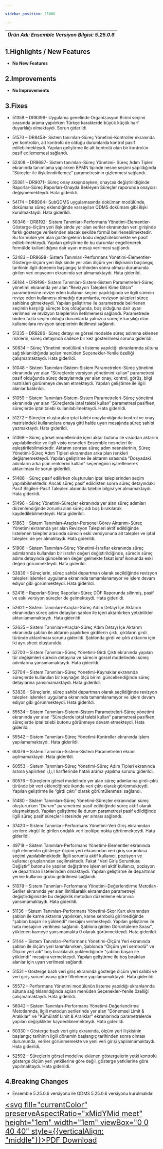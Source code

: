 ```yaml
---

sidebar_position: 25006

---
```

| ***Ürün Adı: Ensemble   Versiyon Bilgisi: 5.25.0.6*** |
|-----------------------------------------------|

## 1.Highlights / New Features

- **No New Features**

## 2.Improvements

- **No Improvements**

## 3.Fixes

- 51358 – DR8396- Uygulama genelinde Organizasyon Birimi seçimi sırasında arama yapılırken Türkçe karakterde büyük küçük harf duyarlılığı olmaktaydı. Sorun giderildi.

- 51570 – DR8458- Sistem tanımları-Süreç Yönetimi-Kontroller ekranında yer kontrolün, alt kontrolü de olduğu durumlarda kontrol pasif edilebilmekteydi. Yapılan geliştirme ile alt kontrolü olan bir kontrolün pasif edilememesi sağlandı.

- 52408 – DR8687- Sistem tanımları-Süreç Yönetimi- Süreç Adım Tipleri ekranında tanımlama yapılırken BPMN tipinde nesne seçimi yapıldığında “Süreçler ile ilişkilendirilemez” parametresinin gizlenmesi sağlandı.

- 55081 – DR9071- Süreç onay akışındayken, onaycısı değiştirildiğinde Raporlar-Süreç Raporları-Onayda Bekleyen Süreçler raporunda onaycısı değişmemekteydi. Hata giderildi.

- 54174 – DR8964- SubQDMS uygulamasında doküman modülünde, dokümana süreç eklendiğinde varsayılan QDMS dokümanı gibi ilişki kurulmaktaydı. Hata giderildi.

- 50346 – DR8192- Sistem Tanımları-Performans Yönetimi-Elementler-Gösterge-ölçüm yeri ilişkisinde yer alan seriler ekranından veri girişinde farklı gösterge verilerinden alacak şekilde formül belirlenebilmektedir. Bu formülde yer alan göstergelerin kodu değiştirilebilmekte ve pasif edilebilmekteydi. Yapılan geliştirme ile bu durumlar engellenerek formülde kullanıldığına dair uyarı mesajı verilmesi sağlandı.

- 52483 – DR8698- Sistem Tanımları-Performans Yönetimi-Elementler-Gösterge-ölçüm yeri ilişkisinde yer alan ölçüm yeri ilişkisinin başlangıç tarihinin ilgili dönemin başlangıç tarihinden sonra olması durumunda girilen veri onaycının ekranında yer almamaktaydı. Hata giderildi.

- 56184 – DR9198- Sistem Tanımları-Sistem-Sistem Parametreleri-Süreç yönetimi ekranında yer alan “Revizyon Talepleri Kime Gitsin” parametresine revize eden kullanıcı seçimi yapıldığında ve ilgili sürecin revize eden kullanıcısı olmadığı durumlarda, revizyon talepleri süreç sahibine gitmekteydi. Yapılan geliştirme ile parametrede belirlenen seçimin karşılığı süreçte boş olduğunda, boş olduğuna dair uyarı verilmesi ve revizyon taleplerinin iletilmemesi sağlandı. Parametrede birden fazla seçim olduğu durumlarda yalnızca süreçte karşılığı olan kullanıcılara revizyon taleplerinin iletilmesi sağlandı.

- 51335 – DR8286- Süreç detayı ve görsel modelde süreç adımına eklenen risklerin, süreç detayında sadece bir kez gösterilmesi sorunu giderildi.

- 50834 – Süreç Yönetimi modülünün listeme yapıldığı ekranlarında sütuna sağ tıklanıldığında açılan menüden Seçenekler-Yenile özelliği çalışmamaktaydı. Hata giderildi.

- 51048 – Sistem Tanımları-Sistem-Sistem Parametreleri-Süreç yönetimi ekranında yer alan “Süreçlerde versiyon yönetimini kullan” parametresi pasif olduğunda süreç detaylarında yer alan onay, kontrol, görüş, bilgi matrisleri görünmeye devam etmekteydi. Yapılan geliştirme ile ilgili alanlar kaldırıldı.

- 51059 – Sistem Tanımları-Sistem-Sistem Parametreleri-Süreç yönetimi ekranında yer alan “Süreçlerde iptal talebi kullan” parametresi pasifken, süreçlerde iptal talebi kullanılabilmekteydi. Hata giderildi.

- 51272 – Süreçler oluşturulan iptal talebi onaylandığında kontrol ve onay matrisindeki kullanıcılara onaya gitti halde uyarı mesajında süreç sahibi yazmaktaydı. Hata giderildi.

- 51368 – Süreç görsel modellerinde içeri aktar butonu ile visiodan aktarım yapılabilmekte ve ilgili visio nesneleri Ensemble nesneleri ile eşleştirilebilmektedir. Aktarım sonrası süreç adım nesnelerinin, Süreç Yönetimi-Süreç Adım Tipleri ekranından arka plan renkleri değişmemekteydi. Yapılan geliştirme ile aktarım sırasında "Dosyadaki adımların arka plan renklerini kullan" seçeneğinin işaretlenerek aktarılması ile sorun giderildi.

- 51488 – Süreç pasif edilirken oluşturulan iptal taleplerinden seçim yapılabilmektedir. Ancak süreç pasif edildikten sonra süreç detayındaki Pasif Bilgileri-Pasif Talepleri alanında talebin bilgisi yer almamaktaydı. Hata giderildi.

- 51496 – Süreç Yönetimi-Süreçler ekranında yer alan süreç adımları düzenlendiğinde zorunlu alan süreç adı boş bırakılarak kaydedilebilmekteydi. Hata giderildi.

- 51863 – Sistem Tanımları-Araçlar-Personel Görev Aktarımı-Süreç Yönetimi ekranında yer alan Revizyon Talepleri aktif edildiğinde listelenen talepler arasında sürecin eski versiyonuna ait talepler ve iptal talepleri de yer almaktaydı. Hata giderildi.

- 51906 – Sistem Tanımları-Süreç Yönetimi-İsraflar ekranında süreç adımlarında kullanılan bir israfın değeri değiştirildiğinde, sürecin süreç adımı detayında güncellenen değer gelmekte fakat israf ikonunda eski değeri görünmekteydi. Hata giderildi.

- 53836 – Süreçlerin, süreç sahibi departman olarak seçildiğinde revizyon talepleri işlemleri uygulama ekranında tamamlanamıyor ve işlem devam ediyor gibi görünmekteydi. Hata giderildi.

- 52416 – Raporlar-Süreç Raporları-Süreç DÖF Raporunda silinmiş, pasif ve eski versiyon süreçler de gelmekteydi. Hata giderildi.

- 52621 – Sistem Tanımları-Araçlar-Süreç Adım Detayı İçe Aktarım ekranından süreç adım detayları şablon ile içeri aktarılırken yetkinlikler aktarılamamaktaydı. Hata giderildi.

- 52635 – Sistem Tanımları-Araçlar-Süreç Adım Detayı İçe Aktarım ekranında şablon ile aktarım yapılırken girdilerin çıktı, çıktıların girdi türünde aktarılması sorunu giderildi. Şablonda girdi ve çıktı aktarımı için iki ayrı sheet oluşturuldu.

- 52700 – Sistem Tanımları-Süreç Yönetimi-Girdi Çıktı ekranında yapılan tür değişimleri sürecin detayına ve sürecin görsel modelindeki süreç adımlarına yansımamaktaydı. Hata giderildi.

- 52704 – Sistem Tanımları-Süreç Yönetimi-Kaynaklar ekranında süreçlerde kullanılan bir kaynağın ölçü birimi güncellendiğinde süreç detaylarına yansımamaktaydı. Hata giderildi.

- 53836 – Süreçlerin, süreç sahibi departman olarak seçildiğinde revizyon talepleri işlemleri uygulama ekranında tamamlanamıyor ve işlem devam ediyor gibi görünmekteydi. Hata giderildi.

- 55534 – Sistem Tanımları-Sistem-Sistem Parametreleri-Süreç yönetimi ekranında yer alan “Süreçlerde iptal talebi kullan” parametresi pasifken, süreçlerde iptal talebi butonu görünmeye devam etmekteydi. Hata giderildi.

- 55542 – Sistem Tanımları-Süreç Yönetimi-Kontroller ekranında işlem yapılamamaktaydı. Hata giderildi.

- 60076 – Sistem Tanımları-Sistem-Sistem Parametreleri ekranı açılmamaktaydı. Hata giderildi.

- 60553 – Sistem Tanımları-Süreç Yönetimi-Süreç Adım Tipleri ekranında arama yapılırken i,İ,ı,I harflerinde hatalı arama yapılma sorunu giderildi.

- 60576 – Süreçlerin görsel modelinde yer alan süreç adımlarına girdi-çıktı türünde bir veri eklendiğinde ikonda veri çıktı olarak görünmekteydi. Yapılan geliştirme ile “girdi çıktı” olarak görüntülenmesi sağlandı.

- 51480 - Sistem Tanımları-Süreç Yönetimi-Süreçler ekranından süreç oluştururken "Durum" parametresi pasif edildiğinde süreç aktif olarak oluşmaktaydı. Yapılan geliştirme ile durum parametresi pasif edildiğinde ilgili süreç pasif süreçler listesinde yer alması sağlandı.

- 37420 – Sistem Tanımları-Performans Yönetimi-Veri Giriş ekranından serilere virgül ile girilen ondalık veri tooltipe nokta görünmekteydi. Hata giderildi.

- 49718 – Sistem Tanımları-Performans Yönetimi-Elementler ekranında ilgili elementin gösterge-ölçüm yeri ekranından veri giriş sorumlusu seçimi yapılabilmektedir. İlgili sorumlu aktif kullanıcı, pozisyon ve kullanıcı gruplarından seçilmektedir. Fakat "Veri Giriş Sorumlusu Değiştir" butonu ile yapılan değiştirme işlemleri aktif kullanıcı, pozisyon ve departman listelerinden olmaktaydı. Yapılan geliştirme ile departman yerine kullanıcı grubu getirilmesi sağlandı.

- 51078 – Sistem Tanımları-Performans Yönetimi-Değerlendirme Metotları-Seriler ekranında yer alan limit&aralık ekranından parametreyi değiştirdiğimizde bu değişiklik metodun düzenleme ekranına yansımamaktaydı. Hata giderildi.

- 51136 – Sistem Tanımları-Performans Yönetimi-Skor Kart ekranından şablon ile karne aktarımı yapılırken, karne sembolü girilmediğinde "şablon başarı ile yüklendi" mesajını vermekteydi. Yapılan geliştirme ile hata mesajının verilmesi sağlandı. Şablona girilen Görüntüleme Sırası", yüklenen karneye yansımamakta 0 olarak görünmekteydi. Hata giderildi.

- 51144 – Sistem Tanımları-Performans Yönetimi-Ölçüm Yeri ekranında şablon ile ölçüm yeri tanımlanırken, Şablonda "Ölçüm yeri sembolü" ve Ölçüm yeri adı" boş bırakılarak yüklendiğinde "şablon başarı ile yüklendi" mesajını vermekteydi. Yapılan geliştirme ile boş bırakılan alanlar için uyarı verilmesi sağlandı.

- 51531 – Gösterge bazlı veri giriş ekranında gösterge ölçüm yeri sahibi ve veri giriş sorumlusuna göre filtreleme yapılamamaktaydı. Hata giderildi.

- 55572 – Performans Yönetimi modülünün listeme yapıldığı ekranlarında sütuna sağ tıklanıldığında açılan menüden Seçenekler-Yenile özelliği çalışmamaktaydı. Hata giderildi.

- 56042 – Sistem Tanımları-Performans Yönetimi-Değerlendirme Metotlarında, ilgili metodun serilerinde yer alan "Dönemsel Limit & Aralıklar" ve "Kümülatif Limit & Aralıklar" ekranlarında parametrelerde yapılan değişiklikler kaydedilmemekteydi. Hata giderildi.

- 60330 – Gösterge bazlı veri giriş ekranında, ölçüm yeri ilişkisinin başlangıç tarihinin ilgili dönemin başlangıç tarihinden sonra olması durumunda, veriler görünmemekte ve yeni veri girişi yapılamamaktaydı. Hata giderildi.

- 52592 – Süreçlerin görsel modeline eklenen göstergelerin yetki kontrolü gösterge ölçüm yeri yetkilerine göre değil, gösterge yetkilerine göre yapılmaktaydı. Hata giderildi.

## 4.Breaking Changes

- Ensemble 5.25.0.6 versiyonu ile QDMS 5.25.0.6 versiyonu kurulmalıdır.


<font size="5"><a href="https://portal.synergynow.io/#/_redirect/YeMPlLtlmogL68vOmo2Idk"  target="_blank"><svg fill="currentColor" preserveAspectRatio="xMidYMid meet" height="1em" width="1em" viewBox="0 0 40 40" style={{verticalAlign: "middle"}}><g><path d="m35.8 8.5q0.6 0.6 1 1.7t0.5 1.9v25.8q0 0.8-0.6 1.5t-1.6 0.6h-30q-0.9 0-1.5-0.6t-0.6-1.5v-35.8q0-0.8 0.6-1.5t1.5-0.6h20q0.9 0 2 0.4t1.7 1.1z m-9.9-5.5v8.4h8.4q-0.3-0.6-0.5-0.9l-7-7q-0.3-0.2-0.9-0.5z m8.5 34.1v-22.8h-9.3q-0.9 0-1.5-0.6t-0.6-1.6v-9.2h-17.1v34.2h28.5z m-11.4-13.2q0.7 0.6 1.8 1.3 1.3-0.2 2.6-0.2 3.3 0 4 1.1 0.4 0.5 0 1.2 0 0 0 0l0 0v0.1q-0.2 0.8-1.6 0.8-1.1 0-2.6-0.4t-2.9-1.2q-4.9 0.5-8.7 1.8-3.4 5.9-5.4 5.9-0.4 0-0.7-0.2l-0.5-0.2q0-0.1-0.1-0.2-0.3-0.2-0.2-0.8 0.2-0.8 1.3-2t2.9-2.1q0.3-0.2 0.5 0.1 0.1 0 0.1 0.1 1.1-1.9 2.4-4.4 1.5-3.1 2.3-5.9-0.5-1.8-0.7-3.5t0.2-2.9q0.2-0.9 0.9-0.9h0.5q0.5 0 0.8 0.4 0.4 0.4 0.2 1.5-0.1 0.1-0.1 0.2 0 0 0 0.1v0.7q0 2.8-0.3 4.3 1.2 3.7 3.3 5.3z m-12.9 9.2q1.2-0.6 3.1-3.5-1.2 0.8-2 1.8t-1.1 1.7z m8.9-20.6q-0.4 1-0.1 3 0.1-0.2 0.2-1 0-0.1 0.1-0.9 0.1-0.1 0.1-0.2 0-0.1 0-0.1t0 0 0 0q0-0.5-0.3-0.8 0 0 0 0v0z m-2.8 14.8q3-1.2 6.4-1.8-0.1 0-0.3-0.2t-0.4-0.3q-1.7-1.5-2.8-4-0.6 2-1.9 4.4-0.7 1.3-1 1.9z m14.4-0.4q-0.5-0.5-3.1-0.5 1.7 0.6 2.8 0.6 0.3 0 0.4 0 0 0-0.1-0.1z"></path></g></svg>PDF Download</a></font>